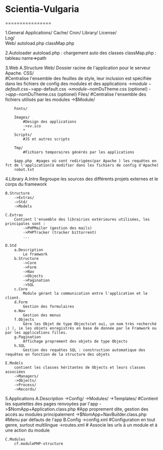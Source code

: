 Scientia-Vulgaria
=================

================

1.General
	Applications/
	Cache/
	Cron/
	Library/
	License/	
	Log/	
	Web/
	autoload.php
	classMap.php
	
2.Autoloader
	autoload.php : chargement auto des classes 
	classMap.php : tableau name=>path 	

3.Web
	A.Structure
		Web/
			Dossier racine de l'application pour le serveur Apache.
		CSS/	
			#Centralise l'ensemble des feuilles de style, leur inclusion est spécifiée dans les fichiers de config des modules et des applications
			->$module-default.css
			->$app-default.css 
			->$module-$nomDuTheme.css (optionel)
			->$app-$nomDuTheme.css (optionel)
		Files/
			#Centralise l'ensemble des fichiers utilisés par les modules
			->$Module/
		
		Fonts/
		
		Images/
			#Design des applications
			->sv.ico		
			*
		Scripts/
			#JS et autres scripts
	
		Tmp/ 
			#Fichiers temporaires générés par les applications

		$app.php  #pages où sont redirigées(par Apache ) les requêtes en fct de l'application(à modifier dans les fichiers de config d'Apache)
		robot.txt

4.Library
	A.Intro
		Regroupe les sources des différents projets externes et le corps du framework
	
	B.Structure
		->Extras/
		->Std/			
		->Models
	
	C.Extras
		Contient l'ensemble des librairies extérieures utilisées, les principales sont : 
			->PHPMailer (gestion des mails)
			->PHPTracker (tracker bittorrent)
			...
	
	D.Std
		a.Description
			Le framwork 
		b.Structure
			->Core
			->Form 
			->Nav
			->Objects
			->Pagination
			->SQL
		c.Core
			Module gérant la communication entre l'application et le client.
		d.Form
			Gestion des formulaires
		e.Nav
			Gestion des menus
		f.Objects
			Gère les Objet de type Objects(et oui, un nom très recherché ;) ), ie les objets enregistrés en base de donnée par le Framwork ou par les applications filles.
		g.Pagination	
			Affichage proprement des objets de type Objects
		h.SQL
			Gestion des requêtes SQL : construction automatique des requêtes en fonction de la structure des objets
		
	E.Models
		contient les classes héritantes de Objects et leurs classes associées
		->Managers/
		->Objects/ 
		->Process/		
		->Records/


5.Applications
	A.Description
		->Config/
		->Modules/ 
		->Templates/ #Contient les squelettes des pages renvoyées par l'app
		->$NomApp+Application.class.php #App proprement dite, gestion des accés au modules principalement
		->$NomApp+NavBuilder.class.php #Menu par défauts de l'app
	B.Config
		->config.xml #Configuration en tout genre, surtout multilingue
		->routes.xml  # Associe les urls à un module et à une action du module		
		
	C.Modules
		cf.modulePHP-structure
